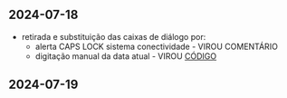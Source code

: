 ## 2024-07-18
- retirada e substituição das caixas de diálogo por:
  - alerta CAPS LOCK sistema conectividade - VIROU COMENTÁRIO
  - digitação manual da data atual - VIROU [CÓDIGO](https://github.com/automatiza-mg/biblioteca-de-robos/commit/c61843dd19d6a0f614b88fa5dc65fde039eecedb)
## 2024-07-19
